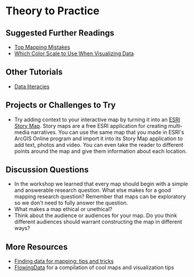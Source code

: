 # Theory to Practice

## Suggested Further Readings

- [Top Mapping Mistakes](https://digitalfellows.commons.gc.cuny.edu/2021/05/12/top-mapping-mistakes/)
- [Which Color Scale to Use When Visualizing Data](https://blog.datawrapper.de/which-color-scale-to-use-in-data-vis/)

## Other Tutorials

- [Data literacies](https://curriculum.dhinstitutes.org/workshops/data-literacies/)

## Projects or Challenges to Try

- Try adding context to your interactive map by turning it into an [ESRI Story Map](https://storymaps.arcgis.com/stories/cea22a609a1d4cccb8d54c650b595bc4). Story maps are a free ESRI application for creating multi-media narratives. You can use the same map that you made in ESRI's ArcGIS Online program and import it into its Story Map application to add text, photos and video. You can even take the reader to different points around the map and give them information about each location.

## Discussion Questions

- In the workshop we learned that every map should begin with a simple and answerable research question. What else makes for a good mapping research question? Remember that maps can be exploratory so we don't need to fully answer the question. 
- What makes a map ethical or unethical?
- Think about the audience or audiences for your map. Do you think different audiences should warrant constructing the map in different ways? 

## More Resources

- [Finding data for mapping: tips and tricks](https://digitalfellows.commons.gc.cuny.edu/2018/11/24/finding-data-for-mapping-tips-and-tricks/)
- [FlowingData](https://flowingdata.com/) for a compilation of cool maps and visualization tips

